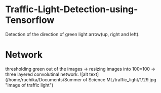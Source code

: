 # Traffic-Light-Detection-using-Tensorflow
Detection of the direction of green light arrow(up, right and left).
# Network 
thresholding green out of the images -> resizing images into 100*100 ->  three layered convolutinal network.
![alt text](/home/ruchika/Documents/Summer of Science ML/traffic_light/1/29.jpg "Image of traffic light")
